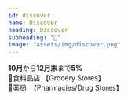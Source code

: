 ```yaml
---
id: discover
name: Discover
heading: Discover
subheading: "📅"
image: "assets/img/discover.png"
---
```

<strong>10月</strong>から<strong>12月末</strong>まで<strong>5%</strong> <br />
🛒食料品店 【Grocery Stores】　<br />
💊薬局　【Pharmacies/Drug Stores】<br />

<!-- 📙アマゾン【Amazon.com】<br /> -->
<!-- 📳電子財布【Apple, Google, Samsung Pay】<br /> -->

<!-- 🍔レストラン【Restaurants】 <br /> -->
<!-- 💸【PayPal】<br /> -->

<!-- 🎯ターゲット 【Target】　<br /> -->
<!-- ⛽ガソリンスタンド 【Gas Stations】　<br /> -->

<!-- 💪フィットネスクラブ　【Gym/Fitness Club】 <br /> -->

<!-- 🏬ワル・マート 【Walmart.com Online Only】　<br /> -->

<!-- 🏬卸売クラブ【Warehouse Clubs】 <br /> -->
<!-- 💊薬局　【CVS & Walgreens Only】<br /> -->
<!-- 🚕ウーバーとリーフレット【Uber & Lyft】 <br /> -->
<!-- 🍔レストラン <br /> -->
